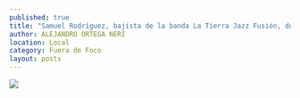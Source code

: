 ```yaml
---
published: true
title: "Samuel Rodríguez, bajista de la banda La Tierra Jazz Fusión, durante su presentación en la sala principal del teatro Fernando Calderón"
author: ALEJANDRO ORTEGA NERI
location: Local
category: Fuera de Foco
layout: posts
---
```


![](http://i.imgur.com/MtUQJNjm.jpg)
